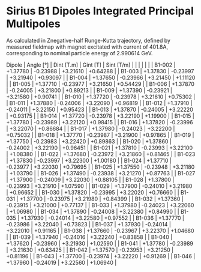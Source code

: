 Sirius B1 Dipoles Integrated Principal Multipoles
=================================================

As calculated in Znegative-half Runge-Kutta trajectory,
defined by measured fieldmap with magnet excitated with current of 401.8A,
corresponding to nominal particle energy of 2.990614 GeV.

  Dipole   |  Angle [°]   |  Dint [T.m]  |   Gint [T]   |  Sint [T/m]  |
           |              |              |              |              |
|  B1-002  |   +1.37780   |   -0.23988   |   +3.21610   |   +0.64288   |
|  B1-003  |   +1.37830   |   -0.23997   |   +3.21940   |   +0.93097   |
|  B1-004  |   +1.37650   |   -0.23966   |   +3.21450   |   +1.11120   |
|  B1-005  |   +1.37710   |   -0.23977   |   +3.21650   |   +0.54429   |
|  B1-006  |   +1.37870   |   -0.24005   |   +3.21800   |   +0.89213   |
|  B1-009  |   +1.37390   |   -0.23921   |   +3.21580   |   +0.90741   |
|  B1-010  |   +1.37720   |   -0.23978   |   +3.21610   |   +0.75302   |
|  B1-011  |   +1.37880   |   -0.24006   |   +3.22090   |   +0.96819   |
|  B1-012  |   +1.37910   |   -0.24011   |   +3.22150   |   +0.95423   |
|  B1-013  |   +1.37870   |   -0.24005   |   +3.22220   |   +0.93175   |
|  B1-014  |   +1.37720   |   -0.23978   |   +3.22190   |   +1.19900   |
|  B1-015  |   +1.37780   |   -0.23989   |   +3.22120   |   +0.98415   |
|  B1-016  |   +1.37820   |   -0.23996   |   +3.22070   |   +0.86684   |
|  B1-017  |   +1.37980   |   -0.24023   |   +3.22200   |   +0.75032   |
|  B1-018  |   +1.37770   |   -0.23987   |   +3.21900   |   +0.97865   |
|  B1-019  |   +1.37750   |   -0.23983   |   +3.22420   |   +0.89863   |
|  B1-020  |   +1.37860   |   -0.24002   |   +3.22190   |   +0.96451   |
|  B1-021  |   +1.37810   |   -0.23993   |   +3.22100   |   +1.08380   |
|  B1-022  |   +1.37680   |   -0.23972   |   +3.21860   |   +0.81465   |
|  B1-023  |   +1.37830   |   -0.23997   |   +3.22300   |   +1.00180   |
|  B1-024  |   +1.37710   |   -0.23977   |   +3.22030   |   +0.79695   |
|  B1-025  |   +1.37550   |   -0.23948   |   +3.21180   |   +1.03790   |
|  B1-026  |   +1.37490   |   -0.23938   |   +3.21270   |   +0.87763   |
|  B1-027  |   +1.37900   |   -0.24009   |   +3.22030   |   +0.88105   |
|  B1-028  |   +1.37800   |   -0.23993   |   +3.21910   |   +1.07590   |
|  B1-029  |   +1.37900   |   -0.24010   |   +3.21980   |   +0.96652   |
|  B1-030  |   +1.37820   |   -0.23995   |   +3.22020   |   +0.76660   |
|  B1-031  |   +1.37700   |   -0.23975   |   +3.21980   |   +0.84399   |
|  B1-032  |   +1.37360   |   -0.23915   |   +3.21000   |   +0.77137   |
|  B1-033  |   +1.37980   |   -0.24023   |   +3.22060   |   +1.06980   |
|  B1-034  |   +1.37890   |   -0.24008   |   +3.22380   |   +0.84990   |
|  B1-035  |   +1.37930   |   -0.24014   |   +3.22580   |   +0.97552   |
|  B1-036  |   +1.37770   |   -0.23986   |   +3.22040   |   +0.73823   |
|  B1-037  |   +1.37930   |   -0.24014   |   +3.22010   |   +0.91165   |
|  B1-038  |   +1.37660   |   -0.23967   |   +3.22370   |   +1.04680   |
|  B1-039  |   +1.37940   |   -0.24016   |   +3.22240   |   +0.83858   |
|  B1-040  |   +1.37620   |   -0.23960   |   +3.21930   |   +1.02590   |
|  B1-041  |   +1.37780   |   -0.23989   |   +3.21630   |   +0.63425   |
|  B1-042  |   +1.37570   |   -0.23953   |   +3.21250   |   +0.81196   |
|  B1-043  |   +1.37700   |   -0.23974   |   +3.22220   |   +0.91269   |
|  B1-046  |   +1.37960   |   -0.24019   |   +3.22560   |   +1.06940   |
